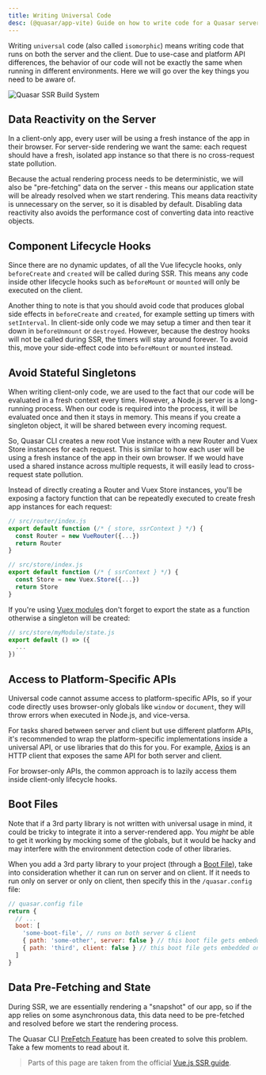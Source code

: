```yaml
---
title: Writing Universal Code
desc: (@quasar/app-vite) Guide on how to write code for a Quasar server-side rendered app.
---
```


Writing `universal` code (also called `isomorphic`) means writing code that runs on both the server and the client. Due to use-case and platform API differences, the behavior of our code will not be exactly the same when running in different environments. Here we will go over the key things you need to be aware of.

![Quasar SSR Build System](https://cdn.quasar.dev/img/ssr-build.png "Quasar SSR Build System")

## Data Reactivity on the Server
In a client-only app, every user will be using a fresh instance of the app in their browser. For server-side rendering we want the same: each request should have a fresh, isolated app instance so that there is no cross-request state pollution.

Because the actual rendering process needs to be deterministic, we will also be "pre-fetching" data on the server - this means our application state will be already resolved when we start rendering. This means data reactivity is unnecessary on the server, so it is disabled by default. Disabling data reactivity also avoids the performance cost of converting data into reactive objects.

## Component Lifecycle Hooks
Since there are no dynamic updates, of all the Vue lifecycle hooks, only `beforeCreate` and `created` will be called during SSR. This means any code inside other lifecycle hooks such as `beforeMount` or `mounted` will only be executed on the client.

Another thing to note is that you should avoid code that produces global side effects in `beforeCreate` and `created`, for example setting up timers with `setInterval`. In client-side only code we may setup a timer and then tear it down in `beforeUnmount` or `destroyed`. However, because the destroy hooks will not be called during SSR, the timers will stay around forever. To avoid this, move your side-effect code into `beforeMount` or `mounted` instead.

## Avoid Stateful Singletons
When writing client-only code, we are used to the fact that our code will be evaluated in a fresh context every time. However, a Node.js server is a long-running process. When our code is required into the process, it will be evaluated once and then it stays in memory. This means if you create a singleton object, it will be shared between every incoming request.

So, Quasar CLI creates a new root Vue instance with a new Router and Vuex Store instances for each request. This is similar to how each user will be using a fresh instance of the app in their own browser. If we would have used a shared instance across multiple requests, it will easily lead to cross-request state pollution.

Instead of directly creating a Router and Vuex Store instances, you'll be exposing a factory function that can be repeatedly executed to create fresh app instances for each request:

```js
// src/router/index.js
export default function (/* { store, ssrContext } */) {
  const Router = new VueRouter({...})
  return Router
}
```

```js
// src/store/index.js
export default function (/* { ssrContext } */) {
  const Store = new Vuex.Store({...})
  return Store
}
```

If you're using [Vuex modules](https://vuex.vuejs.org/guide/modules.html) don't forget to export the state as a function otherwise a singleton will be created:
```js
// src/store/myModule/state.js
export default () => ({
  ...
})

```

## Access to Platform-Specific APIs
Universal code cannot assume access to platform-specific APIs, so if your code directly uses browser-only globals like `window` or `document`, they will throw errors when executed in Node.js, and vice-versa.

For tasks shared between server and client but use different platform APIs, it's recommended to wrap the platform-specific implementations inside a universal API, or use libraries that do this for you. For example, [Axios](https://github.com/axios/axios) is an HTTP client that exposes the same API for both server and client.

For browser-only APIs, the common approach is to lazily access them inside client-only lifecycle hooks.

## Boot Files
Note that if a 3rd party library is not written with universal usage in mind, it could be tricky to integrate it into a server-rendered app. You *might* be able to get it working by mocking some of the globals, but it would be hacky and may interfere with the environment detection code of other libraries.

When you add a 3rd party library to your project (through a [Boot File](/quasar-cli-vite/boot-files)), take into consideration whether it can run on server and on client. If it needs to run only on server or only on client, then specify this in the `/quasar.config` file:

```js
// quasar.config file
return {
  // ...
  boot: [
    'some-boot-file', // runs on both server & client
    { path: 'some-other', server: false } // this boot file gets embedded only on client-side
    { path: 'third', client: false } // this boot file gets embedded only on server-side
  ]
}
```

## Data Pre-Fetching and State
During SSR, we are essentially rendering a "snapshot" of our app, so if the app relies on some asynchronous data, this data need to be pre-fetched and resolved before we start the rendering process.

The Quasar CLI [PreFetch Feature](/quasar-cli-vite/prefetch-feature) has been created to solve this problem. Take a few moments to read about it.

<q-separator class="q-mt-xl" />

> Parts of this page are taken from the official [Vue.js SSR guide](https://vuejs.org/guide/scaling-up/ssr.html#component-lifecycle-hooks).
